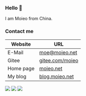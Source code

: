 ### Hello 👋 
I am Moieo from China.

### Contact me
| Website | URL |
| --- | --- |
| E-Mail | [moe@moieo.net](mailto:moe@moieo.net) |
| Gitee | [gitee.com/moieo](https://gitee.com/moieo) |
| Home page | [moieo.net](https://moieo.net) |
| My blog | [blog.moieo.net](https://blog.moieo.net) |



<img src="https://github-profile-summary-cards.vercel.app/api/cards/profile-details?username=moieo&theme=vue" />

<img src="https://github-readme-stats.vercel.app/api?username=moieo&show_icons=true&icon_color=CE1D2D&text_color=718096&bg_color=ffffff&hide_title=true" />

<img src="https://github-readme-stats.vercel.app/api/top-langs/?username=moieo&layout=compact"/>
